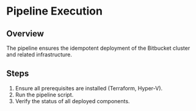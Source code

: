 # Pipeline Execution

## Overview
The pipeline ensures the idempotent deployment of the Bitbucket cluster and related infrastructure.

## Steps
1. Ensure all prerequisites are installed (Terraform, Hyper-V).
2. Run the pipeline script.
3. Verify the status of all deployed components.